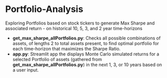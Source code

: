 # Portfolio-Analysis


Exploring Portfolios based on stock tickers to generate Max Sharpe and associated return - on historical 10, 5, 3, and 2 year time-horizons
  - **get_max_sharpe_allPortfolios.py**: Checks all possible combinations of assets, of lengths 2 to total assets present, to find optimal portfolio for each time-horizon that maximizes the Sharpe Ratio.
  - **app.py**: Streamlit app the displays Monte Carlo simulated returns for a selected Portfolio of assets (gathered from **get_max_sharpe_allPortfolios.py**) in the next 1, 3, or 10 years based on a user input.

